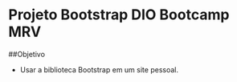 # Projeto Bootstrap DIO Bootcamp MRV

##Objetivo

* Usar a biblioteca Bootstrap em um site pessoal.
